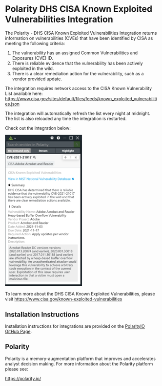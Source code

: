# Polarity DHS CISA Known Exploited Vulnerabilities Integration

The Polarity - DHS CISA Known Exploited Vulnerabilities Integration returns information on vulnerabilities (CVEs) that have been identified by CISA as meeting the following criteria:

1. The vulnerability has an assigned Common Vulnerabilities and Exposures (CVE) ID.
2. There is reliable evidence that the vulnerability has been actively exploited in the wild.
3. There is a clear remediation action for the vulnerability, such as a vendor provided update.

The integration requires network access to the CISA Known Vulnerability List available here: https://www.cisa.gov/sites/default/files/feeds/known_exploited_vulnerabilities.json

The integration will automatically refresh the list every night at midnight.  The list is also reloaded any time the integration is restarted.

Check out the integration below:

<img src="images/overlay.png" width="50%">

To learn more about the DHS CISA Known Exploited Vulnerabilities, please visit https://www.cisa.gov/known-exploited-vulnerabilities

## Installation Instructions

Installation instructions for integrations are provided on the [PolarityIO GitHub Page](https://polarityio.github.io/).

## Polarity

Polarity is a memory-augmentation platform that improves and accelerates analyst decision making.  For more information about the Polarity platform please see:

https://polarity.io/
